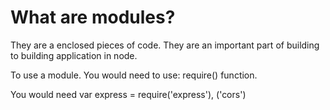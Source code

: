 # What are modules?


They are a enclosed pieces of code. They are an important part of building to building application in node.


To use a module. You would need to use: require() function.

You would need var express = require('express'), ('cors')
